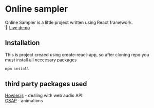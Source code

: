 
# Online sampler

Online Sampler is a little project written using React framework.  
:musical_keyboard: [Live demo](https://paweljakubwojcik.github.io/online-sampler/)

## Installation

This is project creaed using create-react-app, so after cloning repo you must install all neccesary packages

```bash
npm install
```

## third party packages used
[Howler.js](https://github.com/goldfire/howler.js#documentation) - dealing with web audio API  
[GSAP](https://greensock.com/docs/v3/GSAP/Tween) - animations

